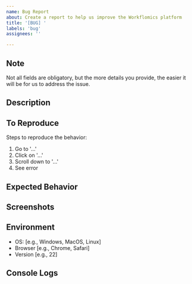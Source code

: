 ```yaml
---
name: Bug Report
about: Create a report to help us improve the Workflomics platform
title: '[BUG] '
labels: 'bug'
assignees: ''

---
```


## Note
Not all fields are obligatory, but the more details you provide, the easier it will be for us to address the issue.

## Description
<!-- Provide a clear and concise description of what the bug is. -->

## To Reproduce
Steps to reproduce the behavior:
1. Go to '...'
2. Click on '...'
3. Scroll down to '...'
4. See error

## Expected Behavior
<!-- Describe what you expected to happen. -->

## Screenshots
<!-- If applicable, add screenshots to help explain your problem. -->

## Environment
- OS: [e.g., Windows, MacOS, Linux]
- Browser [e.g., Chrome, Safari]
- Version [e.g., 22]

## Console Logs
<!-- If possible, add console logs to help diagnose the problem. -->
